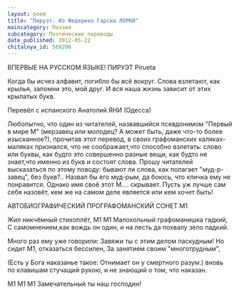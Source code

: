 ```yaml
---
layout: poem
title: "Пируэт. Из Федерико Гарсиа ЛОРКИ"
maincategory: Поэзия
subcategory: Поэтические переводы
date_published: 2012-05-22
chitalnya_id: 569296
---
```




ВПЕРВЫЕ НА РУССКОМ ЯЗЫКЕ!
ПИРУЭТ
Pirueta

Когда бы исчез алфавит, 
погибло бы всё вокруг.
Слова взлетают, как крылья,
запомни это, мой друг.
И вся наша жизнь зависит
от этих крылатых букв.

Перевёл с испанского Анатолий ЯНИ (Одесса)


Любопытно, что один из читателей, назвавшийся 
псевдонимом "Первый в мире М" (мерзавец или 
молодец? А может быть, даже что-то более изысканное?), 
прочитав этот перевод, в своих графоманских каляках-маляках 
признался, что не соображает,что способно взлетать: 
слово или буквы, как будто это совершенно разные вещи, 
как будто не знает,что именно из букв и состоят слова. 
Прошу читателей высказаться по этому поводу: бывают ли 
слова, как полагает "муд-р-завец", без букв?.. Назвал бы 
его муд-рым, да боюсь, что кличка ему не понравится. Однако
имя своё этот М.... скрывает. Пусть уж лучше сам себя назовёт, 
кем же на самом деле является или кем хочет быть!

АВТОБИОГРАФИЧЕСКИЙ
ПРОГРАФОМАНСКИЙ СОНЕТ М1 

Жил никчёмный стихоплёт, М1 М1
Малохольный графоманишка гадкий, 
С самомнением,как вождь он один, 
и на лесть да похвалу зело падкий. 

Много раз ему уже говорили: 
Завяжи ты с этим делом паскудным! 
Но сидит М1, отказаться бессилен, 
За занятием своим "многотрудным", 

(Есть у Бога наказанье такое: 
Отнимает он у смертного разум.) 
вновь по клавишам стучащий рукою, 
и не знающий о том, что наказан.

М1 М1 М1
Замечательный ты наш господин!






